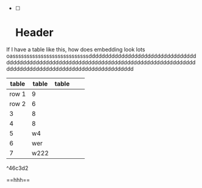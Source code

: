 - [ ] # Header 
If I have a table like this, how does embedding look lots oasssssssssssssssssssssssssssdddddddddddddddddddddddddddddddddddddddddddddddddddddddddddddddddddddddddddddddddddddddddddddddddddddddddddddddddddddddddddddddddd

| table | table | table |     |     |
| ----- | ----- | ----- | --- | --- |
| row 1 | 9     |       |     |     |
| row 2 | 6     |       |     |     |
| 3     | 8     |       |     |     |
| 4     | 8     |       |     |     |
| 5     | w4    |       |     |     |
| 6     | wer   |       |     |     | 
| 7     | w222  |       |     |     |

^46c3d2

==hhh==